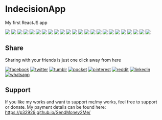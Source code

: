 # IndecisionApp
My first ReactJS app

[![](https://badgen.net/github/release/p32929/IndecisionApp)]() [![](https://badgen.net/github/release/p32929/IndecisionApp/stable)]() [![](https://badgen.net/github/tag/p32929/IndecisionApp)]() [![](https://badgen.net/github/watchers/p32929/IndecisionApp)]() [![](https://badgen.net/github/checks/p32929/IndecisionApp)]() [![](https://badgen.net/github/status/p32929/IndecisionApp)]() [![](https://badgen.net/github/stars/p32929/IndecisionApp)]() [![](https://badgen.net/github/forks/p32929/IndecisionApp)]() [![](https://badgen.net/github/issues/p32929/IndecisionApp)]() [![](https://badgen.net/github/open-issues/p32929/IndecisionApp)]() [![](https://badgen.net/github/closed-issues/p32929/IndecisionApp)]() [![](https://badgen.net/github/label-issues/p32929/IndecisionApp/help-wanted/open)]() [![](https://badgen.net/github/prs/p32929/IndecisionApp)]() [![](https://badgen.net/github/open-prs/p32929/IndecisionApp)]() [![](https://badgen.net/github/closed-prs/p32929/IndecisionApp)]() [![](https://badgen.net/github/merged-prs/p32929/IndecisionApp)]() [![](https://badgen.net/github/commits/p32929/IndecisionApp)]() [![](https://badgen.net/github/last-commit/p32929/IndecisionApp)]() [![](https://badgen.net/github/branches/p32929/IndecisionApp)]() [![](https://badgen.net/github/releases/p32929/IndecisionApp)]() [![](https://badgen.net/github/tags/p32929/IndecisionApp)]() [![](https://badgen.net/github/license/p32929/IndecisionApp)]() [![](https://badgen.net/github/contributors/p32929/IndecisionApp)]() [![](https://badgen.net/github/dependents-pkg/p32929/IndecisionApp)]() 

## Share
Sharing with your friends is just one click away from here

[![facebook](https://image.flaticon.com/icons/png/32/124/124010.png)](https://www.facebook.com/sharer/sharer.php?u=https://github.com/p32929/IndecisionApp)
[![twitter](https://image.flaticon.com/icons/png/32/124/124021.png)](https://twitter.com/intent/tweet?source=https://github.com/p32929/IndecisionApp)
[![tumblr](https://image.flaticon.com/icons/png/32/124/124012.png)](https://www.tumblr.com/share?v=3&u=https://github.com/p32929/IndecisionApp)
[![pocket](https://image.flaticon.com/icons/png/32/732/732238.png)](https://getpocket.com/save?url=https://github.com/p32929/IndecisionApp)
[![pinterest](https://image.flaticon.com/icons/png/32/124/124039.png)](https://pinterest.com/pin/create/button/?url=https://github.com/p32929/IndecisionApp)
[![reddit](https://image.flaticon.com/icons/png/32/2111/2111589.png)](https://www.reddit.com/submit?url=https://github.com/p32929/IndecisionApp)
[![linkedin](https://image.flaticon.com/icons/png/32/1409/1409945.png)](https://www.linkedin.com/shareArticle?mini=true&url=https://github.com/p32929/IndecisionApp)
[![whatsapp](https://image.flaticon.com/icons/png/32/733/733585.png)](https://api.whatsapp.com/send?text=https://github.com/p32929/IndecisionApp)

## Support
If you like my works and want to support me/my works, feel free to support or donate. My payment details can be found here: https://p32929.github.io/SendMoney2Me/
